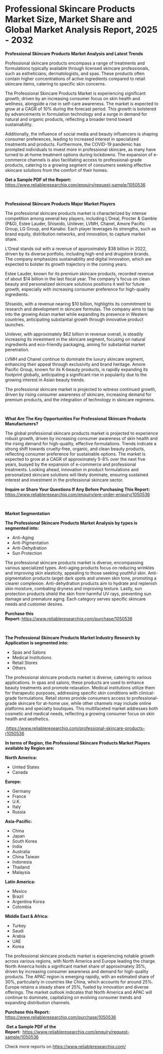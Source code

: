 <p><h1>Professional Skincare Products Market Size, Market Share and Global Market Analysis Report, 2025 - 2032</h1></p><p><strong>Professional Skincare Products Market Analysis and Latest Trends</strong></p>
<p><p>Professional skincare products encompass a range of treatments and formulations typically available through licensed skincare professionals, such as estheticians, dermatologists, and spas. These products often contain higher concentrations of active ingredients compared to retail skincare items, catering to specific skin concerns.</p><p>The Professional Skincare Products Market is experiencing significant growth, driven by an increasing consumer focus on skin health and wellness, alongside a rise in self-care awareness. The market is expected to grow at a CAGR of 10% during the forecast period. This growth is bolstered by advancements in formulation technology and a surge in demand for natural and organic products, reflecting a broader trend toward sustainability.</p><p>Additionally, the influence of social media and beauty influencers is shaping consumer preferences, leading to increased interest in specialized treatments and products. Furthermore, the COVID-19 pandemic has prompted individuals to invest more in professional skincare, as many have turned to at-home treatment options during lockdowns. The expansion of e-commerce channels is also facilitating access to professional-grade products, catering to a growing segment of consumers seeking effective skincare solutions from the comfort of their homes.</p></p>
<p><strong>Get a Sample PDF of the Report:&nbsp;</strong> <a href="https://www.reliableresearchiq.com/enquiry/request-sample/1050536?utm_campaign=1119&utm_medium=2&utm_source=Github&utm_content=ia&utm_term=07022025&utm_id=professional-skincare-products">https://www.reliableresearchiq.com/enquiry/request-sample/1050536</a></p>
<p>&nbsp;</p>
<p><strong>Professional Skincare Products Major Market Players</strong></p>
<p><p>The professional skincare products market is characterized by intense competition among several key players, including L’Oreal, Procter & Gamble (P&G), Estee Lauder, Shiseido, Unilever, LVMH, Chanel, Amore Pacific Group, LG Group, and Kanabo. Each player leverages its strengths, such as brand equity, distribution networks, and innovation, to capture market share.</p><p>L’Oreal stands out with a revenue of approximately $38 billion in 2022, driven by its diverse portfolio, including high-end and drugstore brands. The company emphasizes sustainability and digital innovation, which are expected to bolster its growth trajectory in the coming years.</p><p>Estee Lauder, known for its premium skincare products, recorded revenue of about $14 billion in the last fiscal year. The company's focus on clean beauty and personalized skincare solutions positions it well for future growth, especially with increasing consumer preference for high-quality ingredients.</p><p>Shiseido, with a revenue nearing $10 billion, highlights its commitment to research and development in skincare formulas. The company aims to tap into the growing Asian market while expanding its presence in Western countries, anticipating substantial growth through innovative product launches.</p><p>Unilever, with approximately $62 billion in revenue overall, is steadily increasing its investment in the skincare segment, focusing on natural ingredients and eco-friendly packaging, aiming for substantial market penetration.</p><p>LVMH and Chanel continue to dominate the luxury skincare segment, enhancing their appeal through exclusivity and brand heritage. Amore Pacific Group, known for its K-beauty products, is rapidly expanding its footprint globally, anticipating a significant rise in popularity due to the growing interest in Asian beauty trends.</p><p>The professional skincare market is projected to witness continued growth, driven by rising consumer awareness of skincare, increasing demand for premium products, and the integration of technology in skincare regimens.</p></p>
<p>&nbsp;</p>
<p><strong>What Are The Key Opportunities For Professional Skincare Products Manufacturers?</strong></p>
<p><p>The global professional skincare products market is projected to experience robust growth, driven by increasing consumer awareness of skin health and the rising demand for high-quality, effective formulations. Trends indicate a strong shift towards cruelty-free, organic, and clean beauty products, reflecting consumer preference for sustainable options. The market is expected to grow at a CAGR of approximately 5-8% over the next five years, buoyed by the expansion of e-commerce and professional treatments. Looking ahead, innovation in product formulations and personalized skincare solutions will likely dominate, ensuring sustained interest and investment in the professional skincare sector.</p></p>
<p><strong>Inquire or Share Your Questions If Any Before Purchasing This Report:</strong> <a href="https://www.reliableresearchiq.com/enquiry/pre-order-enquiry/1050536?utm_campaign=1119&utm_medium=2&utm_source=Github&utm_content=ia&utm_term=07022025&utm_id=professional-skincare-products">https://www.reliableresearchiq.com/enquiry/pre-order-enquiry/1050536</a></p>
<p>&nbsp;</p>
<p><strong>Market Segmentation</strong></p>
<p><strong>The Professional Skincare Products Market Analysis by types is segmented into:</strong></p>
<p><ul><li>Anti-Aging</li><li>Anti-Pigmentation</li><li>Anti-Dehydration</li><li>Sun Protection</li></ul></p>
<p><p>The professional skincare products market is diverse, encompassing various specialized types. Anti-aging products focus on reducing wrinkles and improving skin elasticity, appealing to those seeking youthful skin. Anti-pigmentation products target dark spots and uneven skin tone, promoting a clearer complexion. Anti-dehydration products aim to hydrate and replenish skin moisture, combating dryness and improving texture. Lastly, sun protection products shield the skin from harmful UV rays, preventing sun damage and premature aging. Each category serves specific skincare needs and customer desires.</p></p>
<p><strong>Purchase this Report:&nbsp;</strong><a href="https://www.reliableresearchiq.com/purchase/1050536?utm_campaign=1119&utm_medium=2&utm_source=Github&utm_content=ia&utm_term=07022025&utm_id=professional-skincare-products">https://www.reliableresearchiq.com/purchase/1050536</a></p>
<p>&nbsp;</p>
<p><strong>The Professional Skincare Products Market Industry Research by Application is segmented into:</strong></p>
<p><ul><li>Spas and Salons</li><li>Medical Institutions</li><li>Retail Stores</li><li>Others</li></ul></p>
<p><p>The professional skincare products market is diverse, catering to various applications. In spas and salons, these products are used to enhance beauty treatments and promote relaxation. Medical institutions utilize them for therapeutic purposes, addressing specific skin conditions with clinical-grade formulations. Retail stores provide consumers access to professional-grade skincare for at-home use, while other channels may include online platforms and specialty boutiques. This multifaceted market addresses both cosmetic and medical needs, reflecting a growing consumer focus on skin health and aesthetics.</p></p>
<p><a href="https://www.reliableresearchiq.com/professional-skincare-products-r1050536?utm_campaign=1119&utm_medium=2&utm_source=Github&utm_content=ia&utm_term=07022025&utm_id=professional-skincare-products">&nbsp;https://www.reliableresearchiq.com/professional-skincare-products-r1050536</a></p>
<p><strong>In terms of Region, the Professional Skincare Products Market Players available by Region are:</strong></p>
<p>
    <p> <strong> North America: </strong>
        <ul>
            <li>United States</li>
            <li>Canada</li>
        </ul>
        </p> 
    <p> <strong> Europe: </strong>
        <ul>
            <li>Germany</li>
            <li>France</li>
            <li>U.K.</li>
            <li>Italy</li>
            <li>Russia</li>
        </ul>
        </p> 
    <p> <strong> Asia-Pacific: </strong>
        <ul>
            <li>China</li>
            <li>Japan</li>
            <li>South Korea</li>
            <li>India</li>
            <li>Australia</li>
            <li>China Taiwan</li>
            <li>Indonesia</li>
            <li>Thailand</li>
            <li>Malaysia</li>
        </ul>
        </p> 
    <p> <strong> Latin America: </strong>
        <ul>
            <li>Mexico</li>
            <li>Brazil</li>
            <li>Argentina Korea</li>
            <li>Colombia</li>
        </ul>
        </p> 
    <p> <strong> Middle East & Africa: </strong>
        <ul>
            <li>Turkey</li>
            <li>Saudi</li>
            <li>Arabia</li>
            <li>UAE</li>
            <li>Korea</li>
        </ul>
    </p>
    </p>
<p><p>The professional skincare products market is experiencing notable growth across various regions, with North America and Europe leading the charge. North America holds a significant market share of approximately 35%, driven by increasing consumer awareness and demand for high-quality products. The APAC region is emerging rapidly, with an estimated share of 30%, particularly in countries like China, which accounts for around 25%. Europe retains a steady share of 25%, fueled by innovation and diverse offerings. The market outlook indicates that North America and APAC will continue to dominate, capitalizing on evolving consumer trends and expanding distribution channels.</p></p>
<p><strong>Purchase this Report: </strong><a href="https://www.reliableresearchiq.com/purchase/1050536?utm_campaign=1119&utm_medium=2&utm_source=Github&utm_content=ia&utm_term=07022025&utm_id=professional-skincare-products">https://www.reliableresearchiq.com/purchase/1050536</a></p>
<p>&nbsp;<strong>Get a Sample PDF of the Report:&nbsp;&nbsp;</strong><a href="https://www.reliableresearchiq.com/enquiry/request-sample/1050536?utm_campaign=1119&utm_medium=2&utm_source=Github&utm_content=ia&utm_term=07022025&utm_id=professional-skincare-products">https://www.reliableresearchiq.com/enquiry/request-sample/1050536</a></p>
<p><strong></strong></p>
<p>Check more reports on <a href="https://www.reliableresearchiq.com/?utm_campaign=1119&utm_medium=2&utm_source=Github&utm_content=ia&utm_term=07022025&utm_id=professional-skincare-products">https://www.reliableresearchiq.com/</a></p>